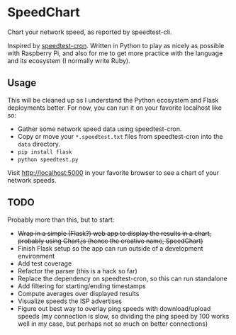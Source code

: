 # SpeedChart

Chart your network speed, as reported by speedtest-cli.

Inspired by [speedtest-cron](https://github.com/vwillcox/speedtest-cron). Written in Python to play as nicely as possible with Raspberry Pi, and also for me to get more practice with the language and its ecosystem (I normally write Ruby).

## Usage

This will be cleaned up as I understand the Python ecosystem and Flask deployments better. For now, you can run it on your favorite localhost like so:

- Gather some network speed data using speedtest-cron.
- Copy or move your `*.speedtest.txt` files from speedtest-cron into the `data` directory.
- `pip install flask`
- `python speedtest.py`

Visit <http://localhost:5000> in your favorite browser to see a chart of your network speeds.

## TODO

Probably more than this, but to start:

- ~~Wrap in a simple (Flask?) web app to display the results in a chart, probably using Chart.js (hence the creative name, SpeedChart)~~
- Finish Flask setup so the app can run outside of a development environment
- Add test coverage
- Refactor the parser (this is a hack so far)
- Replace the dependency on speedtest-cron, so this can run standalone
- Add filtering for starting/ending timestamps
- Compute averages over displayed results
- Visualize speeds the ISP advertises
- Figure out best way to overlay ping speeds with download/upload speeds (my connection is slow, so dividing the ping speed by 100 works well in my case, but perhaps not so much on better connections)

